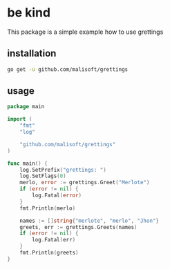 # be kind
This package is a simple example how to use grettings

## installation

```bash
go get -u github.com/malisoft/grettings
```

## usage

```go
package main

import (
	"fmt"
	"log"

	"github.com/malisoft/grettings"
)

func main() {
	log.SetPrefix("grettings: ")
	log.SetFlags(0) 
	merlo, error := grettings.Greet("Merlote")
	if (error != nil) {
		log.Fatal(error)
	}
	fmt.Println(merlo)

	names := []string{"merlote", "merlo", "Jhon"}
	greets, err := grettings.Greets(names)
	if (error != nil) {
		log.Fatal(err)
	}
	fmt.Println(greets)
}
```

